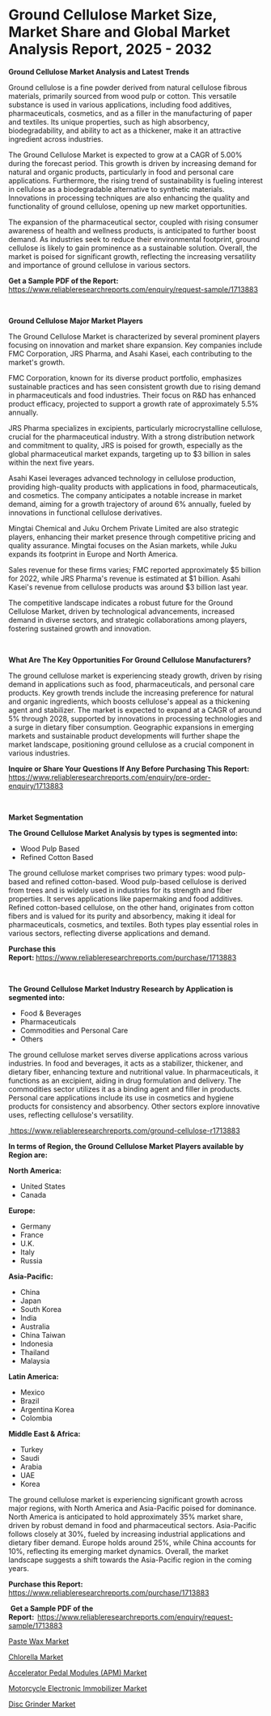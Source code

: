 <p><h1>Ground Cellulose Market Size, Market Share and Global Market Analysis Report, 2025 - 2032</h1></p><p><strong>Ground Cellulose Market Analysis and Latest Trends</strong></p>
<p><p>Ground cellulose is a fine powder derived from natural cellulose fibrous materials, primarily sourced from wood pulp or cotton. This versatile substance is used in various applications, including food additives, pharmaceuticals, cosmetics, and as a filler in the manufacturing of paper and textiles. Its unique properties, such as high absorbency, biodegradability, and ability to act as a thickener, make it an attractive ingredient across industries.</p><p>The Ground Cellulose Market is expected to grow at a CAGR of 5.00% during the forecast period. This growth is driven by increasing demand for natural and organic products, particularly in food and personal care applications. Furthermore, the rising trend of sustainability is fueling interest in cellulose as a biodegradable alternative to synthetic materials. Innovations in processing techniques are also enhancing the quality and functionality of ground cellulose, opening up new market opportunities. </p><p>The expansion of the pharmaceutical sector, coupled with rising consumer awareness of health and wellness products, is anticipated to further boost demand. As industries seek to reduce their environmental footprint, ground cellulose is likely to gain prominence as a sustainable solution. Overall, the market is poised for significant growth, reflecting the increasing versatility and importance of ground cellulose in various sectors.</p></p>
<p><strong>Get a Sample PDF of the Report:&nbsp;</strong> <a href="https://www.reliableresearchreports.com/enquiry/request-sample/1713883?utm_campaign=2104&utm_medium=2&utm_source=Github&utm_content=ia&utm_term=30012025&utm_id=ground-cellulose">https://www.reliableresearchreports.com/enquiry/request-sample/1713883</a></p>
<p>&nbsp;</p>
<p><strong>Ground Cellulose Major Market Players</strong></p>
<p><p>The Ground Cellulose Market is characterized by several prominent players focusing on innovation and market share expansion. Key companies include FMC Corporation, JRS Pharma, and Asahi Kasei, each contributing to the market's growth.</p><p>FMC Corporation, known for its diverse product portfolio, emphasizes sustainable practices and has seen consistent growth due to rising demand in pharmaceuticals and food industries. Their focus on R&D has enhanced product efficacy, projected to support a growth rate of approximately 5.5% annually.</p><p>JRS Pharma specializes in excipients, particularly microcrystalline cellulose, crucial for the pharmaceutical industry. With a strong distribution network and commitment to quality, JRS is poised for growth, especially as the global pharmaceutical market expands, targeting up to $3 billion in sales within the next five years.</p><p>Asahi Kasei leverages advanced technology in cellulose production, providing high-quality products with applications in food, pharmaceuticals, and cosmetics. The company anticipates a notable increase in market demand, aiming for a growth trajectory of around 6% annually, fueled by innovations in functional cellulose derivatives.</p><p>Mingtai Chemical and Juku Orchem Private Limited are also strategic players, enhancing their market presence through competitive pricing and quality assurance. Mingtai focuses on the Asian markets, while Juku expands its footprint in Europe and North America.</p><p>Sales revenue for these firms varies; FMC reported approximately $5 billion for 2022, while JRS Pharma's revenue is estimated at $1 billion. Asahi Kasei's revenue from cellulose products was around $3 billion last year. </p><p>The competitive landscape indicates a robust future for the Ground Cellulose Market, driven by technological advancements, increased demand in diverse sectors, and strategic collaborations among players, fostering sustained growth and innovation.</p></p>
<p>&nbsp;</p>
<p><strong>What Are The Key Opportunities For Ground Cellulose Manufacturers?</strong></p>
<p><p>The ground cellulose market is experiencing steady growth, driven by rising demand in applications such as food, pharmaceuticals, and personal care products. Key growth trends include the increasing preference for natural and organic ingredients, which boosts cellulose's appeal as a thickening agent and stabilizer. The market is expected to expand at a CAGR of around 5% through 2028, supported by innovations in processing technologies and a surge in dietary fiber consumption. Geographic expansions in emerging markets and sustainable product developments will further shape the market landscape, positioning ground cellulose as a crucial component in various industries.</p></p>
<p><strong>Inquire or Share Your Questions If Any Before Purchasing This Report:</strong> <a href="https://www.reliableresearchreports.com/enquiry/pre-order-enquiry/1713883?utm_campaign=2104&utm_medium=2&utm_source=Github&utm_content=ia&utm_term=30012025&utm_id=ground-cellulose">https://www.reliableresearchreports.com/enquiry/pre-order-enquiry/1713883</a></p>
<p>&nbsp;</p>
<p><strong>Market Segmentation</strong></p>
<p><strong>The Ground Cellulose Market Analysis by types is segmented into:</strong></p>
<p><ul><li>Wood Pulp Based</li><li>Refined Cotton Based</li></ul></p>
<p><p>The ground cellulose market comprises two primary types: wood pulp-based and refined cotton-based. Wood pulp-based cellulose is derived from trees and is widely used in industries for its strength and fiber properties. It serves applications like papermaking and food additives. Refined cotton-based cellulose, on the other hand, originates from cotton fibers and is valued for its purity and absorbency, making it ideal for pharmaceuticals, cosmetics, and textiles. Both types play essential roles in various sectors, reflecting diverse applications and demand.</p></p>
<p><strong>Purchase this Report:&nbsp;</strong><a href="https://www.reliableresearchreports.com/purchase/1713883?utm_campaign=2104&utm_medium=2&utm_source=Github&utm_content=ia&utm_term=30012025&utm_id=ground-cellulose">https://www.reliableresearchreports.com/purchase/1713883</a></p>
<p>&nbsp;</p>
<p><strong>The Ground Cellulose Market Industry Research by Application is segmented into:</strong></p>
<p><ul><li>Food & Beverages</li><li>Pharmaceuticals</li><li>Commodities and Personal Care</li><li>Others</li></ul></p>
<p><p>The ground cellulose market serves diverse applications across various industries. In food and beverages, it acts as a stabilizer, thickener, and dietary fiber, enhancing texture and nutritional value. In pharmaceuticals, it functions as an excipient, aiding in drug formulation and delivery. The commodities sector utilizes it as a binding agent and filler in products. Personal care applications include its use in cosmetics and hygiene products for consistency and absorbency. Other sectors explore innovative uses, reflecting cellulose's versatility.</p></p>
<p><a href="https://www.reliableresearchreports.com/ground-cellulose-r1713883?utm_campaign=2104&utm_medium=2&utm_source=Github&utm_content=ia&utm_term=30012025&utm_id=ground-cellulose">&nbsp;https://www.reliableresearchreports.com/ground-cellulose-r1713883</a></p>
<p><strong>In terms of Region, the Ground Cellulose Market Players available by Region are:</strong></p>
<p>
    <p> <strong> North America: </strong>
        <ul>
            <li>United States</li>
            <li>Canada</li>
        </ul>
        </p> 
    <p> <strong> Europe: </strong>
        <ul>
            <li>Germany</li>
            <li>France</li>
            <li>U.K.</li>
            <li>Italy</li>
            <li>Russia</li>
        </ul>
        </p> 
    <p> <strong> Asia-Pacific: </strong>
        <ul>
            <li>China</li>
            <li>Japan</li>
            <li>South Korea</li>
            <li>India</li>
            <li>Australia</li>
            <li>China Taiwan</li>
            <li>Indonesia</li>
            <li>Thailand</li>
            <li>Malaysia</li>
        </ul>
        </p> 
    <p> <strong> Latin America: </strong>
        <ul>
            <li>Mexico</li>
            <li>Brazil</li>
            <li>Argentina Korea</li>
            <li>Colombia</li>
        </ul>
        </p> 
    <p> <strong> Middle East & Africa: </strong>
        <ul>
            <li>Turkey</li>
            <li>Saudi</li>
            <li>Arabia</li>
            <li>UAE</li>
            <li>Korea</li>
        </ul>
    </p>
    </p>
<p><p>The ground cellulose market is experiencing significant growth across major regions, with North America and Asia-Pacific poised for dominance. North America is anticipated to hold approximately 35% market share, driven by robust demand in food and pharmaceutical sectors. Asia-Pacific follows closely at 30%, fueled by increasing industrial applications and dietary fiber demand. Europe holds around 25%, while China accounts for 10%, reflecting its emerging market dynamics. Overall, the market landscape suggests a shift towards the Asia-Pacific region in the coming years.</p></p>
<p><strong>Purchase this Report: </strong><a href="https://www.reliableresearchreports.com/purchase/1713883?utm_campaign=2104&utm_medium=2&utm_source=Github&utm_content=ia&utm_term=30012025&utm_id=ground-cellulose">https://www.reliableresearchreports.com/purchase/1713883</a></p>
<p>&nbsp;<strong>Get a Sample PDF of the Report:&nbsp;&nbsp;</strong><a href="https://www.reliableresearchreports.com/enquiry/request-sample/1713883?utm_campaign=2104&utm_medium=2&utm_source=Github&utm_content=ia&utm_term=30012025&utm_id=ground-cellulose">https://www.reliableresearchreports.com/enquiry/request-sample/1713883</a></p>
<p><strong></strong></p>
<p><p><a href="https://github.com/wileonie19657/Market-Research-Report-List-1/blob/main/paste-wax-market.md?utm_campaign=2104&utm_medium=2&utm_source=Github&utm_content=ia&utm_term=30012025&utm_id=ground-cellulose">Paste Wax Market</a></p><p><a href="https://github.com/ryanbell8967/Market-Research-Report-List-1/blob/main/chlorella-market.md?utm_campaign=2104&utm_medium=2&utm_source=Github&utm_content=ia&utm_term=30012025&utm_id=ground-cellulose">Chlorella Market</a></p><p><a href="https://www.linkedin.com/pulse/global-accelerator-pedal-modules-apm-market-analysis-139sc?utm_campaign=2104&utm_medium=2&utm_source=Github&utm_content=ia&utm_term=30012025&utm_id=ground-cellulose">Accelerator Pedal Modules (APM) Market</a></p><p><a href="https://www.linkedin.com/pulse/projecting-motorcycle-electronic-immobilizer-markets-future-gxeoc?utm_campaign=2104&utm_medium=2&utm_source=Github&utm_content=ia&utm_term=30012025&utm_id=ground-cellulose">Motorcycle Electronic Immobilizer Market</a></p><p><a href="https://www.linkedin.com/pulse/disc-grinder-market-from-20252032-in-depth-quantitative-analysis-y4sfc?utm_campaign=2104&utm_medium=2&utm_source=Github&utm_content=ia&utm_term=30012025&utm_id=ground-cellulose">Disc Grinder Market</a></p></p>